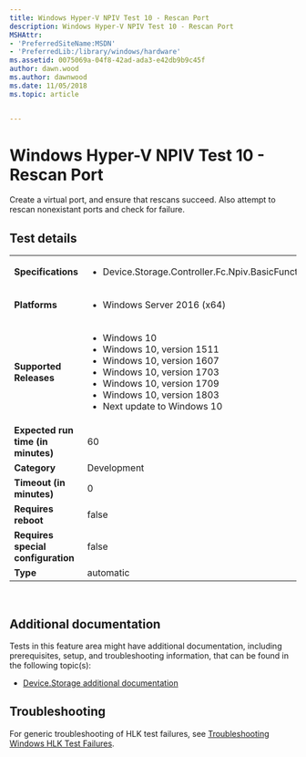 ```yaml
---
title: Windows Hyper-V NPIV Test 10 - Rescan Port
description: Windows Hyper-V NPIV Test 10 - Rescan Port
MSHAttr:
- 'PreferredSiteName:MSDN'
- 'PreferredLib:/library/windows/hardware'
ms.assetid: 0075069a-04f8-42ad-ada3-e42db9b9c45f
author: dawn.wood
ms.author: dawnwood
ms.date: 11/05/2018
ms.topic: article


---
```


# <span id="p_hlk_test.89bc1df7-24c2-4083-a739-6f54629b73d9"></span>Windows Hyper-V NPIV Test 10 - Rescan Port


Create a virtual port, and ensure that rescans succeed. Also attempt to rescan nonexistant ports and check for failure.

## Test details
|||
|---|---|
| **Specifications**  | <ul><li>Device.Storage.Controller.Fc.Npiv.BasicFunction</li></ul> |  
| **Platforms**   | <ul><li>Windows Server 2016 (x64)</li></ul> |
| **Supported Releases** | <ul><li>Windows 10</li><li>Windows 10, version 1511</li><li>Windows 10, version 1607</li><li>Windows 10, version 1703</li><li>Windows 10, version 1709</li><li>Windows 10, version 1803</li><li>Next update to Windows 10</li></ul> |
|**Expected run time (in minutes)**| 60 |
|**Category**| Development |
|**Timeout (in minutes)**| 0 |
|**Requires reboot**| false |
|**Requires special configuration**| false |
|**Type**| automatic |

 

## <span id="Additional_documentation"></span><span id="additional_documentation"></span><span id="ADDITIONAL_DOCUMENTATION"></span>Additional documentation


Tests in this feature area might have additional documentation, including prerequisites, setup, and troubleshooting information, that can be found in the following topic(s):

-   [Device.Storage additional documentation](device-storage-additional-documentation.md)

## <span id="Troubleshooting"></span><span id="troubleshooting"></span><span id="TROUBLESHOOTING"></span>Troubleshooting


For generic troubleshooting of HLK test failures, see [Troubleshooting Windows HLK Test Failures](..\user\troubleshooting-windows-hlk-test-failures.md).

 

 






